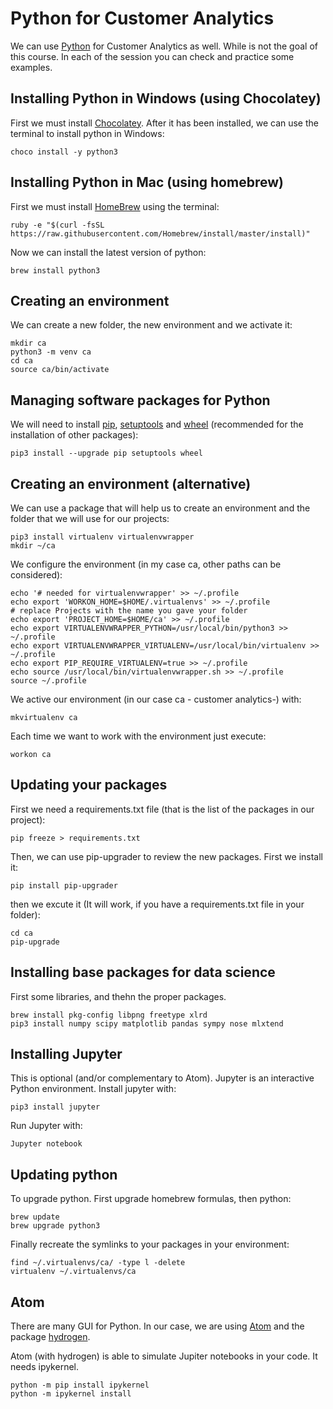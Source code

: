 # Python for Customer Analytics

We can use [Python](https://www.python.org) for Customer Analytics as well. While is not the goal of this course. In each of the session you can check and practice some examples.

## Installing Python in Windows (using Chocolatey)

First we must install [Chocolatey](https://chocolatey.org). After it has been installed, we can use the terminal to install python in Windows:

``` 
choco install -y python3
``` 

## Installing Python in Mac (using homebrew)

First we must install [HomeBrew](https://brew.sh) using the terminal:

``` 
ruby -e "$(curl -fsSL https://raw.githubusercontent.com/Homebrew/install/master/install)"
``` 

Now we can install the latest version of python:

``` 
brew install python3
``` 

## Creating an environment

We can create a new folder, the new environment and we activate it:

``` 
mkdir ca
python3 -m venv ca
cd ca
source ca/bin/activate
``` 

## Managing software packages for Python

We will need to install [pip](https://pypi.org/project/pip/), [setuptools](https://pypi.org/project/setuptools/) and [wheel](https://pypi.org/project/wheel/) (recommended for the installation of other packages):

``` 
pip3 install --upgrade pip setuptools wheel
``` 

## Creating an environment (alternative)

We can use a package that will help us to create an environment and the folder that we will use for our projects:

``` 
pip3 install virtualenv virtualenvwrapper
mkdir ~/ca
``` 

We configure the environment (in my case ca, other paths can be considered):

``` 
echo '# needed for virtualenvwrapper' >> ~/.profile
echo export 'WORKON_HOME=$HOME/.virtualenvs' >> ~/.profile
# replace Projects with the name you gave your folder
echo export 'PROJECT_HOME=$HOME/ca' >> ~/.profile
echo export VIRTUALENVWRAPPER_PYTHON=/usr/local/bin/python3 >> ~/.profile
echo export VIRTUALENVWRAPPER_VIRTUALENV=/usr/local/bin/virtualenv >> ~/.profile
echo export PIP_REQUIRE_VIRTUALENV=true >> ~/.profile
echo source /usr/local/bin/virtualenvwrapper.sh >> ~/.profile
source ~/.profile
``` 

We active our environment (in our case ca - customer analytics-) with:

``` 
mkvirtualenv ca
``` 

Each time we want to work with the environment just execute:

``` 
workon ca
``` 

## Updating your packages

First we need a requirements.txt file (that is the list of the packages in our project):

``` 
pip freeze > requirements.txt
``` 

Then, we can use pip-upgrader to review the new packages. First we install it:

``` 
pip install pip-upgrader
``` 

then we excute it (It will work, if you have a requirements.txt file in your folder):

``` 
cd ca
pip-upgrade
``` 

## Installing base packages for data science

First some libraries, and thehn the proper packages.

``` 
brew install pkg-config libpng freetype xlrd
pip3 install numpy scipy matplotlib pandas sympy nose mlxtend
``` 

## Installing Jupyter

This is optional (and/or complementary to Atom). Jupyter is an interactive Python environment. Install jupyter with:

``` 
pip3 install jupyter
``` 

Run Jupyter with:

``` 
Jupyter notebook
``` 

## Updating python

To upgrade python. First upgrade homebrew formulas, then python:

``` 
brew update
brew upgrade python3
``` 

Finally recreate the symlinks to your packages in your environment:

``` 
find ~/.virtualenvs/ca/ -type l -delete
virtualenv ~/.virtualenvs/ca
``` 

## Atom

There are many GUI for Python. In our case, we are using [Atom](https://atom.io) and the package [hydrogen](https://atom.io/packages/hydrogen).

Atom (with hydrogen) is able to simulate Jupiter notebooks in your code. It needs ipykernel.

``` 
python -m pip install ipykernel 
python -m ipykernel install 
``` 
